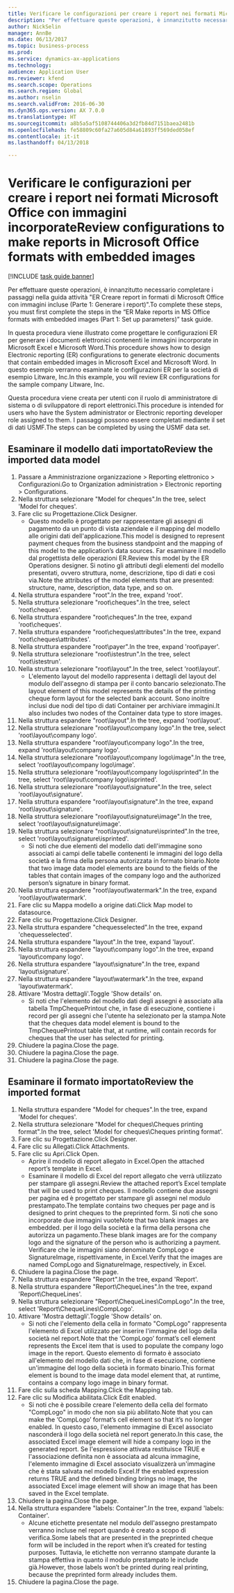 ```yaml
--- 
title: Verificare le configurazioni per creare i report nei formati Microsoft Office con immagini incorporate
description: "Per effettuare queste operazioni, è innanzitutto necessario completare i passaggi nella guida attività \"ER Creare report in formati di Microsoft Office con immagini incluse (Parte 1: Generare i report)\"."
author: NickSelin
manager: AnnBe
ms.date: 06/13/2017
ms.topic: business-process
ms.prod: 
ms.service: dynamics-ax-applications
ms.technology: 
audience: Application User
ms.reviewer: kfend
ms.search.scope: Operations
ms.search.region: Global
ms.author: nselin
ms.search.validFrom: 2016-06-30
ms.dyn365.ops.version: AX 7.0.0
ms.translationtype: HT
ms.sourcegitcommit: a8b5a5af5108744406a3d2fb84d7151baea2481b
ms.openlocfilehash: fe58809c60fa27a605d84a61893ff569ded058ef
ms.contentlocale: it-it
ms.lasthandoff: 04/13/2018

---
```

# <a name="review-configurations-to-make-reports-in-microsoft-office-formats-with-embedded-images"></a><span data-ttu-id="455f4-103">Verificare le configurazioni per creare i report nei formati Microsoft Office con immagini incorporate</span><span class="sxs-lookup"><span data-stu-id="455f4-103">Review configurations to make reports in Microsoft Office formats with embedded images</span></span>

[!INCLUDE [task guide banner](../../includes/task-guide-banner.md)]

<span data-ttu-id="455f4-104">Per effettuare queste operazioni, è innanzitutto necessario completare i passaggi nella guida attività "ER Creare report in formati di Microsoft Office con immagini incluse (Parte 1: Generare i report)".</span><span class="sxs-lookup"><span data-stu-id="455f4-104">To complete these steps, you must first complete the steps in the “ER Make reports in MS Office formats with embedded images (Part 1: Set up parameters)” task guide.</span></span>

<span data-ttu-id="455f4-105">In questa procedura viene illustrato come progettare le configurazioni ER per generare i documenti elettronici contenenti le immagini incorporate in Microsoft Excel e Microsoft Word.</span><span class="sxs-lookup"><span data-stu-id="455f4-105">This procedure shows how to design Electronic reporting (ER) configurations to generate electronic documents that contain embedded images in Microsoft Excel and Microsoft Word.</span></span> <span data-ttu-id="455f4-106">In questo esempio verranno esaminate le configurazioni ER per la società di esempio Litware, Inc.</span><span class="sxs-lookup"><span data-stu-id="455f4-106">In this example, you will review ER configurations for the sample company Litware, Inc.</span></span> 

<span data-ttu-id="455f4-107">Questa procedura viene creata per utenti con il ruolo di amministratore di sistema o di sviluppatore di report elettronici.</span><span class="sxs-lookup"><span data-stu-id="455f4-107">This procedure is intended for users who have the System administrator or Electronic reporting developer role assigned to them.</span></span> <span data-ttu-id="455f4-108">I passaggi possono essere completati mediante il set di dati USMF.</span><span class="sxs-lookup"><span data-stu-id="455f4-108">The steps can be completed by using the USMF data set.</span></span>


## <a name="review-the-imported-data-model"></a><span data-ttu-id="455f4-109">Esaminare il modello dati importato</span><span class="sxs-lookup"><span data-stu-id="455f4-109">Review the imported data model</span></span>
1. <span data-ttu-id="455f4-110">Passare a Amministrazione organizzazione > Reporting elettronico > Configurazioni.</span><span class="sxs-lookup"><span data-stu-id="455f4-110">Go to Organization administration > Electronic reporting > Configurations.</span></span>
2. <span data-ttu-id="455f4-111">Nella struttura selezionare "Model for cheques".</span><span class="sxs-lookup"><span data-stu-id="455f4-111">In the tree, select 'Model for cheques'.</span></span>
3. <span data-ttu-id="455f4-112">Fare clic su Progettazione.</span><span class="sxs-lookup"><span data-stu-id="455f4-112">Click Designer.</span></span>
    * <span data-ttu-id="455f4-113">Questo modello è progettato per rappresentare gli assegni di pagamento da un punto di vista aziendale e il mapping del modello alle origini dati dell'applicazione.</span><span class="sxs-lookup"><span data-stu-id="455f4-113">This model is designed to represent payment cheques from the business standpoint and the mapping of this model to the application’s data sources.</span></span> <span data-ttu-id="455f4-114">Far esaminare il modello dal progettista delle operazioni ER.</span><span class="sxs-lookup"><span data-stu-id="455f4-114">Review this model by the ER Operations designer.</span></span> <span data-ttu-id="455f4-115">Si notino gli attributi degli elementi del modello presentati, ovvero struttura, nome, descrizione, tipo di dati e così via.</span><span class="sxs-lookup"><span data-stu-id="455f4-115">Note the attributes of the model elements that are presented: structure, name, description, data type, and so on.</span></span>   
4. <span data-ttu-id="455f4-116">Nella struttura espandere "root".</span><span class="sxs-lookup"><span data-stu-id="455f4-116">In the tree, expand 'root'.</span></span>
5. <span data-ttu-id="455f4-117">Nella struttura selezionare "root\cheques".</span><span class="sxs-lookup"><span data-stu-id="455f4-117">In the tree, select 'root\cheques'.</span></span>
6. <span data-ttu-id="455f4-118">Nella struttura espandere "root\cheques".</span><span class="sxs-lookup"><span data-stu-id="455f4-118">In the tree, expand 'root\cheques'.</span></span>
7. <span data-ttu-id="455f4-119">Nella struttura espandere "root\cheques\attributes".</span><span class="sxs-lookup"><span data-stu-id="455f4-119">In the tree, expand 'root\cheques\attributes'.</span></span>
8. <span data-ttu-id="455f4-120">Nella struttura espandere "root\payer".</span><span class="sxs-lookup"><span data-stu-id="455f4-120">In the tree, expand 'root\payer'.</span></span>
9. <span data-ttu-id="455f4-121">Nella struttura selezionare "root\istestrun".</span><span class="sxs-lookup"><span data-stu-id="455f4-121">In the tree, select 'root\istestrun'.</span></span>
10. <span data-ttu-id="455f4-122">Nella struttura selezionare "root\layout".</span><span class="sxs-lookup"><span data-stu-id="455f4-122">In the tree, select 'root\layout'.</span></span>
    * <span data-ttu-id="455f4-123">L'elemento layout del modello rappresenta i dettagli del layout del modulo dell'assegno di stampa per il conto bancario selezionato.</span><span class="sxs-lookup"><span data-stu-id="455f4-123">The layout element of this model represents the details of the printing cheque form layout for the selected bank account.</span></span> <span data-ttu-id="455f4-124">Sono inoltre inclusi due nodi del tipo di dati Container per archiviare immagini.</span><span class="sxs-lookup"><span data-stu-id="455f4-124">It also includes two nodes of the Container data type to store images.</span></span>   
11. <span data-ttu-id="455f4-125">Nella struttura espandere "root\layout".</span><span class="sxs-lookup"><span data-stu-id="455f4-125">In the tree, expand 'root\layout'.</span></span>
12. <span data-ttu-id="455f4-126">Nella struttura selezionare "root\layout\company logo".</span><span class="sxs-lookup"><span data-stu-id="455f4-126">In the tree, select 'root\layout\company logo'.</span></span>
13. <span data-ttu-id="455f4-127">Nella struttura espandere "root\layout\company logo".</span><span class="sxs-lookup"><span data-stu-id="455f4-127">In the tree, expand 'root\layout\company logo'.</span></span>
14. <span data-ttu-id="455f4-128">Nella struttura selezionare "root\layout\company logo\image".</span><span class="sxs-lookup"><span data-stu-id="455f4-128">In the tree, select 'root\layout\company logo\image'.</span></span>
15. <span data-ttu-id="455f4-129">Nella struttura selezionare "root\layout\company logo\isprinted".</span><span class="sxs-lookup"><span data-stu-id="455f4-129">In the tree, select 'root\layout\company logo\isprinted'.</span></span>
16. <span data-ttu-id="455f4-130">Nella struttura selezionare "root\layout\signature".</span><span class="sxs-lookup"><span data-stu-id="455f4-130">In the tree, select 'root\layout\signature'.</span></span>
17. <span data-ttu-id="455f4-131">Nella struttura espandere "root\layout\signature".</span><span class="sxs-lookup"><span data-stu-id="455f4-131">In the tree, expand 'root\layout\signature'.</span></span>
18. <span data-ttu-id="455f4-132">Nella struttura selezionare "root\layout\signature\image".</span><span class="sxs-lookup"><span data-stu-id="455f4-132">In the tree, select 'root\layout\signature\image'.</span></span>
19. <span data-ttu-id="455f4-133">Nella struttura selezionare "root\layout\signature\isprinted".</span><span class="sxs-lookup"><span data-stu-id="455f4-133">In the tree, select 'root\layout\signature\isprinted'.</span></span>
    * <span data-ttu-id="455f4-134">Si noti che due elementi del modello dati dell'immagine sono associati ai campi delle tabelle contenenti le immagini del logo della società e la firma della persona autorizzata in formato binario.</span><span class="sxs-lookup"><span data-stu-id="455f4-134">Note that two image data model elements are bound to the fields of the tables that contain images of the company logo and the authorized person’s signature in binary format.</span></span>  
20. <span data-ttu-id="455f4-135">Nella struttura espandere "root\layout\watermark".</span><span class="sxs-lookup"><span data-stu-id="455f4-135">In the tree, expand 'root\layout\watermark'.</span></span>
21. <span data-ttu-id="455f4-136">Fare clic su Mappa modello a origine dati.</span><span class="sxs-lookup"><span data-stu-id="455f4-136">Click Map model to datasource.</span></span>
22. <span data-ttu-id="455f4-137">Fare clic su Progettazione.</span><span class="sxs-lookup"><span data-stu-id="455f4-137">Click Designer.</span></span>
23. <span data-ttu-id="455f4-138">Nella struttura espandere "chequesselected".</span><span class="sxs-lookup"><span data-stu-id="455f4-138">In the tree, expand 'chequesselected'.</span></span>
24. <span data-ttu-id="455f4-139">Nella struttura espandere "layout".</span><span class="sxs-lookup"><span data-stu-id="455f4-139">In the tree, expand 'layout'.</span></span>
25. <span data-ttu-id="455f4-140">Nella struttura espandere "layout\company logo".</span><span class="sxs-lookup"><span data-stu-id="455f4-140">In the tree, expand 'layout\company logo'.</span></span>
26. <span data-ttu-id="455f4-141">Nella struttura espandere "layout\signature".</span><span class="sxs-lookup"><span data-stu-id="455f4-141">In the tree, expand 'layout\signature'.</span></span>
27. <span data-ttu-id="455f4-142">Nella struttura espandere "layout\watermark".</span><span class="sxs-lookup"><span data-stu-id="455f4-142">In the tree, expand 'layout\watermark'.</span></span>
28. <span data-ttu-id="455f4-143">Attivare 'Mostra dettagli'.</span><span class="sxs-lookup"><span data-stu-id="455f4-143">Toggle 'Show details' on.</span></span>
    * <span data-ttu-id="455f4-144">Si noti che l'elemento del modello dati degli assegni è associato alla tabella TmpChequePrintout che, in fase di esecuzione, contiene i record per gli assegni che l'utente ha selezionato per la stampa.</span><span class="sxs-lookup"><span data-stu-id="455f4-144">Note that the cheques data model element is bound to the TmpChequePrintout table that, at runtime, will contain records for cheques that the user has selected for printing.</span></span>   
29. <span data-ttu-id="455f4-145">Chiudere la pagina.</span><span class="sxs-lookup"><span data-stu-id="455f4-145">Close the page.</span></span>
30. <span data-ttu-id="455f4-146">Chiudere la pagina.</span><span class="sxs-lookup"><span data-stu-id="455f4-146">Close the page.</span></span>
31. <span data-ttu-id="455f4-147">Chiudere la pagina.</span><span class="sxs-lookup"><span data-stu-id="455f4-147">Close the page.</span></span>

## <a name="review-the-imported-format"></a><span data-ttu-id="455f4-148">Esaminare il formato importato</span><span class="sxs-lookup"><span data-stu-id="455f4-148">Review the imported format</span></span>
1. <span data-ttu-id="455f4-149">Nella struttura espandere "Model for cheques".</span><span class="sxs-lookup"><span data-stu-id="455f4-149">In the tree, expand 'Model for cheques'.</span></span>
2. <span data-ttu-id="455f4-150">Nella struttura selezionare "Model for cheques\Cheques printing format".</span><span class="sxs-lookup"><span data-stu-id="455f4-150">In the tree, select 'Model for cheques\Cheques printing format'.</span></span>
3. <span data-ttu-id="455f4-151">Fare clic su Progettazione.</span><span class="sxs-lookup"><span data-stu-id="455f4-151">Click Designer.</span></span>
4. <span data-ttu-id="455f4-152">Fare clic su Allegati.</span><span class="sxs-lookup"><span data-stu-id="455f4-152">Click Attachments.</span></span>
5. <span data-ttu-id="455f4-153">Fare clic su Apri.</span><span class="sxs-lookup"><span data-stu-id="455f4-153">Click Open.</span></span>
    * <span data-ttu-id="455f4-154">Aprire il modello di report allegato in Excel.</span><span class="sxs-lookup"><span data-stu-id="455f4-154">Open the attached report’s template in Excel.</span></span>  
    * <span data-ttu-id="455f4-155">Esaminare il modello di Excel del report allegato che verrà utilizzato per stampare gli assegni.</span><span class="sxs-lookup"><span data-stu-id="455f4-155">Review the attached report’s Excel template that will be used to print cheques.</span></span> <span data-ttu-id="455f4-156">Il modello contiene due assegni per pagina ed è progettato per stampare gli assegni nel modulo prestampato.</span><span class="sxs-lookup"><span data-stu-id="455f4-156">The template contains two cheques per page and is designed to print cheques to the preprinted form.</span></span> <span data-ttu-id="455f4-157">Si noti che sono incorporate due immagini vuote</span><span class="sxs-lookup"><span data-stu-id="455f4-157">Note that two blank images are embedded.</span></span> <span data-ttu-id="455f4-158">per il logo della società e la firma della persona che autorizza un pagamento.</span><span class="sxs-lookup"><span data-stu-id="455f4-158">These blank images are for the company logo and the signature of the person who is authorizing a payment.</span></span> <span data-ttu-id="455f4-159">Verificare che le immagini siano denominate CompLogo e SignatureImage, rispettivamente, in Excel.</span><span class="sxs-lookup"><span data-stu-id="455f4-159">Verify that the images are named CompLogo and SignatureImage, respectively, in Excel.</span></span>   
6. <span data-ttu-id="455f4-160">Chiudere la pagina.</span><span class="sxs-lookup"><span data-stu-id="455f4-160">Close the page.</span></span>
7. <span data-ttu-id="455f4-161">Nella struttura espandere "Report".</span><span class="sxs-lookup"><span data-stu-id="455f4-161">In the tree, expand 'Report'.</span></span>
8. <span data-ttu-id="455f4-162">Nella struttura espandere "Report\ChequeLines".</span><span class="sxs-lookup"><span data-stu-id="455f4-162">In the tree, expand 'Report\ChequeLines'.</span></span>
9. <span data-ttu-id="455f4-163">Nella struttura selezionare "Report\ChequeLines\CompLogo".</span><span class="sxs-lookup"><span data-stu-id="455f4-163">In the tree, select 'Report\ChequeLines\CompLogo'.</span></span>
10. <span data-ttu-id="455f4-164">Attivare 'Mostra dettagli'.</span><span class="sxs-lookup"><span data-stu-id="455f4-164">Toggle 'Show details' on.</span></span>
    * <span data-ttu-id="455f4-165">Si noti che l'elemento della cella in formato "CompLogo" rappresenta l'elemento di Excel utilizzato per inserire l'immagine del logo della società nel report.</span><span class="sxs-lookup"><span data-stu-id="455f4-165">Note that the ‘CompLogo’ format’s cell element represents the Excel item that is used to populate the company logo image in the report.</span></span> <span data-ttu-id="455f4-166">Questo elemento di formato è associato all'elemento del modello dati che, in fase di esecuzione, contiene un'immagine del logo della società in formato binario.</span><span class="sxs-lookup"><span data-stu-id="455f4-166">This format element is bound to the image data model element that, at runtime, contains a company logo image in binary format.</span></span>   
11. <span data-ttu-id="455f4-167">Fare clic sulla scheda Mapping.</span><span class="sxs-lookup"><span data-stu-id="455f4-167">Click the Mapping tab.</span></span>
12. <span data-ttu-id="455f4-168">Fare clic su Modifica abilitata.</span><span class="sxs-lookup"><span data-stu-id="455f4-168">Click Edit enabled.</span></span>
    * <span data-ttu-id="455f4-169">Si noti che è possibile creare l'elemento della cella del formato "CompLogo" in modo che non sia più abilitato.</span><span class="sxs-lookup"><span data-stu-id="455f4-169">Note that you can make the ‘CompLogo’ format’s cell element so that it’s no longer enabled.</span></span> <span data-ttu-id="455f4-170">In questo caso, l'elemento immagine di Excel associato nasconderà il logo della società nel report generato.</span><span class="sxs-lookup"><span data-stu-id="455f4-170">In this case, the associated Excel image element will hide a company logo in the generated report.</span></span> <span data-ttu-id="455f4-171">Se l'espressione attivata restituisce TRUE e l'associazione definita non è associata ad alcuna immagine, l'elemento immagine di Excel associato visualizzerà un'immagine che è stata salvata nel modello Excel.</span><span class="sxs-lookup"><span data-stu-id="455f4-171">If the enabled expression returns TRUE and the defined binding brings no image, the associated Excel image element will show an image that has been saved in the Excel template.</span></span>   
13. <span data-ttu-id="455f4-172">Chiudere la pagina.</span><span class="sxs-lookup"><span data-stu-id="455f4-172">Close the page.</span></span>
14. <span data-ttu-id="455f4-173">Nella struttura espandere "labels: Container".</span><span class="sxs-lookup"><span data-stu-id="455f4-173">In the tree, expand 'labels: Container'.</span></span>
    * <span data-ttu-id="455f4-174">Alcune etichette presentate nel modulo dell'assegno prestampato verranno incluse nel report quando è creato a scopo di verifica.</span><span class="sxs-lookup"><span data-stu-id="455f4-174">Some labels that are presented in the preprinted cheque form will be included in the report when it’s created for testing purposes.</span></span> <span data-ttu-id="455f4-175">Tuttavia, le etichette non verranno stampate durante la stampa effettiva in quanto il modulo prestampato le include già.</span><span class="sxs-lookup"><span data-stu-id="455f4-175">However, those labels won’t be printed during real printing, because the preprinted form already includes them.</span></span>  
15. <span data-ttu-id="455f4-176">Chiudere la pagina.</span><span class="sxs-lookup"><span data-stu-id="455f4-176">Close the page.</span></span>


